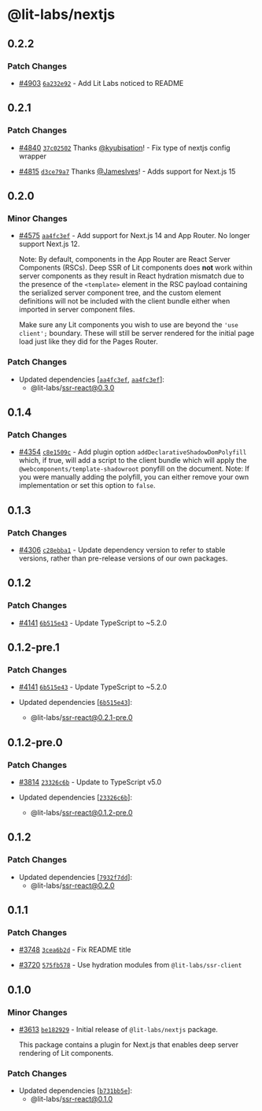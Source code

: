 # @lit-labs/nextjs

## 0.2.2

### Patch Changes

- [#4903](https://github.com/lit/lit/pull/4903) [`6a232e92`](https://github.com/lit/lit/commit/6a232e92af9372892c7a916dd3d25947be674ee0) - Add Lit Labs noticed to README

## 0.2.1

### Patch Changes

- [#4840](https://github.com/lit/lit/pull/4840) [`37c02502`](https://github.com/lit/lit/commit/37c025029a085a4837496b6a4fa7203034c3d16f) Thanks [@kyubisation](https://github.com/kyubisation)! - Fix type of nextjs config wrapper

- [#4815](https://github.com/lit/lit/pull/4815) [`d3ce79a7`](https://github.com/lit/lit/commit/d3ce79a7a7efdbb8645e41810d00eaa09f61251f) Thanks [@JamesIves](https://github.com/JamesIves)! - Adds support for Next.js 15

## 0.2.0

### Minor Changes

- [#4575](https://github.com/lit/lit/pull/4575) [`aa4fc3ef`](https://github.com/lit/lit/commit/aa4fc3eff349b202861e597ef7554934b9eaa19a) - Add support for Next.js 14 and App Router. No longer support Next.js 12.

  Note: By default, components in the App Router are React Server Components (RSCs). Deep SSR of Lit components does **not** work within server components as they result in React hydration mismatch due to the presence of the `<template>` element in the RSC payload containing the serialized server component tree, and the custom element definitions will not be included with the client bundle either when imported in server component files.

  Make sure any Lit components you wish to use are beyond the `'use client';` boundary. These will still be server rendered for the initial page load just like they did for the Pages Router.

### Patch Changes

- Updated dependencies [[`aa4fc3ef`](https://github.com/lit/lit/commit/aa4fc3eff349b202861e597ef7554934b9eaa19a), [`aa4fc3ef`](https://github.com/lit/lit/commit/aa4fc3eff349b202861e597ef7554934b9eaa19a)]:
  - @lit-labs/ssr-react@0.3.0

## 0.1.4

### Patch Changes

- [#4354](https://github.com/lit/lit/pull/4354) [`c8e1509c`](https://github.com/lit/lit/commit/c8e1509c1a86b082061853f56f980c6d1babbefb) - Add plugin option `addDeclarativeShadowDomPolyfill` which, if true, will add a script to the client bundle which will apply the `@webcomponents/template-shadowroot` ponyfill on the document. Note: If you were manually adding the polyfill, you can either remove your own implementation or set this option to `false`.

## 0.1.3

### Patch Changes

- [#4306](https://github.com/lit/lit/pull/4306) [`c28ebba1`](https://github.com/lit/lit/commit/c28ebba15669042144db48563611b2c9bb7a2e47) - Update dependency version to refer to stable versions, rather than pre-release versions of our own packages.

## 0.1.2

### Patch Changes

- [#4141](https://github.com/lit/lit/pull/4141) [`6b515e43`](https://github.com/lit/lit/commit/6b515e43c3a24cc8a593247d3aa72d81bcc724d5) - Update TypeScript to ~5.2.0

## 0.1.2-pre.1

### Patch Changes

- [#4141](https://github.com/lit/lit/pull/4141) [`6b515e43`](https://github.com/lit/lit/commit/6b515e43c3a24cc8a593247d3aa72d81bcc724d5) - Update TypeScript to ~5.2.0

- Updated dependencies [[`6b515e43`](https://github.com/lit/lit/commit/6b515e43c3a24cc8a593247d3aa72d81bcc724d5)]:
  - @lit-labs/ssr-react@0.2.1-pre.0

## 0.1.2-pre.0

### Patch Changes

- [#3814](https://github.com/lit/lit/pull/3814) [`23326c6b`](https://github.com/lit/lit/commit/23326c6b9a6abdf01998dadf5d0f20a643e457aa) - Update to TypeScript v5.0

- Updated dependencies [[`23326c6b`](https://github.com/lit/lit/commit/23326c6b9a6abdf01998dadf5d0f20a643e457aa)]:
  - @lit-labs/ssr-react@0.1.2-pre.0

## 0.1.2

### Patch Changes

- Updated dependencies [[`7932f7dd`](https://github.com/lit/lit/commit/7932f7ddc21308dc0bf7b1bbd0dde781a6c8dece)]:
  - @lit-labs/ssr-react@0.2.0

## 0.1.1

### Patch Changes

- [#3748](https://github.com/lit/lit/pull/3748) [`3cea6b2d`](https://github.com/lit/lit/commit/3cea6b2d23f294d41c57f8e695575468cc068332) - Fix README title

- [#3720](https://github.com/lit/lit/pull/3720) [`575fb578`](https://github.com/lit/lit/commit/575fb578473031859b59b9ed98634ba091b389f7) - Use hydration modules from `@lit-labs/ssr-client`

## 0.1.0

### Minor Changes

- [#3613](https://github.com/lit/lit/pull/3613) [`be182929`](https://github.com/lit/lit/commit/be18292938062a3b5233016fdac1a72ba6f1eacf) - Initial release of `@lit-labs/nextjs` package.

  This package contains a plugin for Next.js that enables deep server rendering of Lit components.

### Patch Changes

- Updated dependencies [[`b731bb5e`](https://github.com/lit/lit/commit/b731bb5e6d07af2e0ca2de911b781fa3794231cd)]:
  - @lit-labs/ssr-react@0.1.0
